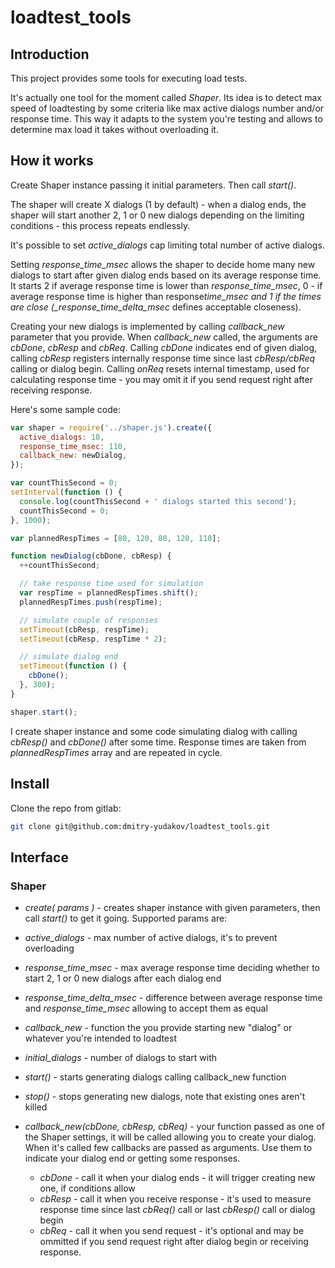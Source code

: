 # loadtest_tools

## Introduction

This project provides some tools for executing load tests.

It's actually one tool for the moment called _Shaper_. Its idea is to detect max speed of loadtesting by some criteria like max active dialogs number and/or response time. This way it adapts to the system you're testing and allows to determine max load it takes without overloading it.

## How it works

Create Shaper instance passing it initial parameters. Then call _start()_.

The shaper will create X dialogs (1 by default) - when a dialog ends, the shaper will start another 2, 1 or 0 new dialogs depending on the limiting conditions - this process repeats endlessly.

It's possible to set _active_dialogs_ cap limiting total number of active dialogs.

Setting _response_time_msec_ allows the shaper to decide home many new dialogs to start after given dialog ends based on its average response time. It starts 2 if average response time is lower than _response_time_msec_, 0 - if average response time is higher than response*time_msec and 1 if the times are close (\_response_time_delta_msec* defines acceptable closeness).

Creating your new dialogs is implemented by calling _callback_new_ parameter that you provide. When _callback_new_ called, the arguments are _cbDone_, _cbResp_ and _cbReq_. Calling _cbDone_ indicates end of given dialog, calling _cbResp_ registers internally response time since last _cbResp/cbReq_ calling or dialog begin. Calling _onReq_ resets internal timestamp, used for calculating response time - you may omit it if you send request right after receiving response.

Here's some sample code:

```js
var shaper = require('../shaper.js').create({
  active_dialogs: 10,
  response_time_msec: 110,
  callback_new: newDialog,
});

var countThisSecond = 0;
setInterval(function () {
  console.log(countThisSecond + ' dialogs started this second');
  countThisSecond = 0;
}, 1000);

var plannedRespTimes = [80, 120, 80, 120, 110];

function newDialog(cbDone, cbResp) {
  ++countThisSecond;

  // take response time used for simulation
  var respTime = plannedRespTimes.shift();
  plannedRespTimes.push(respTime);

  // simulate couple of responses
  setTimeout(cbResp, respTime);
  setTimeout(cbResp, respTime * 2);

  // simulate dialog end
  setTimeout(function () {
    cbDone();
  }, 300);
}

shaper.start();
```

I create shaper instance and some code simulating dialog with calling _cbResp()_ and _cbDone()_ after some time. Response times are taken from _plannedRespTimes_ array and are repeated in cycle.

## Install

Clone the repo from gitlab:

```sh
git clone git@github.com:dmitry-yudakov/loadtest_tools.git
```

## Interface

### Shaper

- _create( params )_ - creates shaper instance with given parameters, then call _start()_ to get it going. Supported params are:
- _active_dialogs_ - max number of active dialogs, it's to prevent overloading
- _response_time_msec_ - max average response time deciding whether to start 2, 1 or 0 new dialogs after each dialog end
- _response_time_delta_msec_ - difference between average response time and _response_time_msec_ allowing to accept them as equal
- _callback_new_ - function the you provide starting new "dialog" or whatever you're intended to loadtest
- _initial_dialogs_ - number of dialogs to start with
- _start()_ - starts generating dialogs calling callback_new function
- _stop()_ - stops generating new dialogs, note that existing ones aren't killed

- _callback_new(cbDone, cbResp, cbReq)_ - your function passed as one of the Shaper settings, it will be called allowing you to create your dialog. When it's called few callbacks are passed as arguments. Use them to indicate your dialog end or getting some responses.
  - _cbDone_ - call it when your dialog ends - it will trigger creating new one, if conditions allow
  - _cbResp_ - call it when you receive response - it's used to measure response time since last _cbReq()_ call or last _cbResp()_ call or dialog begin
  - _cbReq_ - call it when you send request - it's optional and may be ommitted if you send request right after dialog begin or receiving response.
